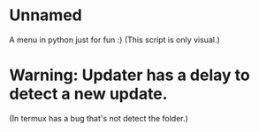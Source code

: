 # Unnamed

A menu in python just for fun :) (This script is only visual.)
# Warning: Updater has a delay to detect a new update.
(In termux has a bug that's not detect the folder.)
